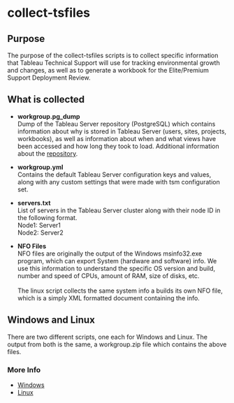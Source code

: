 # collect-tsfiles

## Purpose
The purpose of the collect-tsfiles scripts is to collect specific information that Tableau Technical Support will use for tracking environmental growth and changes, as well as to generate a workbook for the Elite/Premium Support Deployment Review.

## What is collected
- **workgroup.pg_dump**\
Dump of the Tableau Server repository (PostgreSQL) which contains information about why is stored in Tableau Server (users, sites, projects, workbooks), as well as information about when and what views have been accessed and how long they took to load. Additional information about the [repository](https://help.tableau.com/current/server/en-us/server_process_repository.htm).

- **workgroup.yml**\
Contains the default Tableau Server configuration keys and values, along with any custom settings that were made with tsm configuration set.

- **servers.txt**\
List of servers in the Tableau Server cluster along with their node ID in the following format.\
Node1: Server1\
Node2: Server2

- **NFO Files**\
NFO files are originally the output of the Windows msinfo32.exe program, which can export System (hardware and software) info. We use this information to understand the specific OS version and build, number and speed of CPUs, amount of RAM, size of disks, etc.\
\
The linux script collects the same system info a builds its own NFO file, which is a simply XML formatted document containing the info.

## Windows and Linux
There are two different scripts, one each for Windows and Linux. The output from both is the same, a workgroup.zip file which contains the above files.

### More Info
- [Windows](https://github.com/TLarson-Tableau/collect-tableauserver-files/tree/master/windows)
- [Linux](https://github.com/TLarson-Tableau/collect-tableauserver-files/tree/master/linux)
